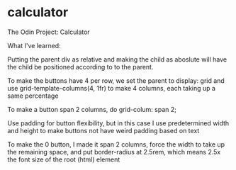 # calculator
The Odin Project: Calculator

What I've learned:

Putting the parent div as relative and making the child as aboslute will have the child be positioned according to to the parent.

To make the buttons have 4 per row, we set the parent to display: grid and use grid-template-columns(4, 1fr) to make 4 columns, each taking up a same percentage

To make a button span 2 columns, do grid-colum: span 2;

Use padding for button flexibility, but in this case I use predetermined width and height to make buttons not have weird padding based on text

To make the 0 button, I made it span 2 columns, force the width to take up the remaining space, and put border-radius at 2.5rem, which means 2.5x the font size of the root (html) element